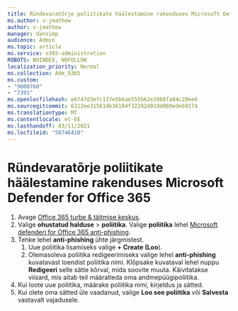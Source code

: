 ```yaml
---
title: Ründevaratõrje poliitikate häälestamine rakenduses Microsoft Defender for Office 365
ms.author: v-jmathew
author: v-jmathew
manager: dansimp
audience: Admin
ms.topic: article
ms.service: o365-administration
ROBOTS: NOINDEX, NOFOLLOW
localization_priority: Normal
ms.collection: Adm_O365
ms.custom:
- "9000760"
- "7391"
ms.openlocfilehash: eb747d3efc137e5b6ae555b62e39b8fa84c20ee6
ms.sourcegitcommit: 6312ee31561db36104f32282d019d069ede69174
ms.translationtype: MT
ms.contentlocale: et-EE
ms.lasthandoff: 03/11/2021
ms.locfileid: "50746410"
---
```

# <a name="set-up-anti-phishing-policies-in-microsoft-defender-for-office-365"></a>Ründevaratõrje poliitikate häälestamine rakenduses Microsoft Defender for Office 365

1. Avage [Office 365 turbe & täitmise keskus](https://go.microsoft.com/fwlink/p/?linkid=2077143).
2. Valige **ohustatud halduse**  >  **poliitika**. Valige **poliitika** lehel [Microsoft defenderi for Office 365 anti-phishing](https://go.microsoft.com/fwlink/?linkid=2101369).
3. Tehke lehel **anti-phishing** ühte järgmistest.
    1. Uue poliitika lisamiseks valige **+ Create (Loo**).
    1. Olemasoleva poliitika redigeerimiseks valige lehel **anti-phishing** kuvatavast loendist poliitika nimi. Klõpsake kuvataval lehel nuppu **Redigeeri** selle sätte kõrval, mida soovite muuta. Käivitatakse viisard, mis aitab teil määratleda oma andmepüügipoliitika.
4. Kui loote uue poliitika, määrake poliitika nimi, kirjeldus ja sätted.
5. Kui olete oma sätted üle vaadanud, valige **Loo see poliitika** või **Salvesta** vastavalt vajadusele.
